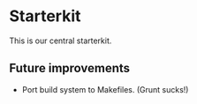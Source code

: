 # Starterkit

This is our central starterkit.

## Future improvements

 * Port build system to Makefiles. (Grunt sucks!)
